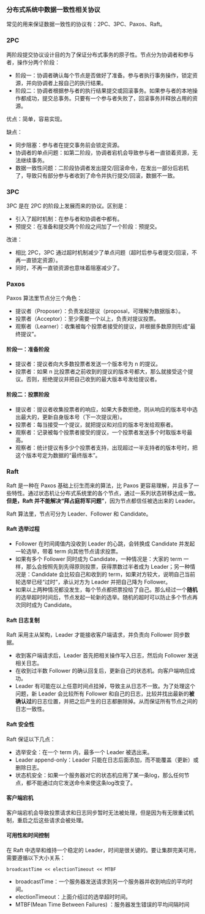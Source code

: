 ### 分布式系统中数据一致性相关协议

常见的用来保证数据一致性的协议有：2PC、3PC、Paxos、Raft。

### 2PC
两阶段提交协议设计目的为了保证分布式事务的原子性。节点分为协调者和参与者，操作分两个阶段：

- 阶段一：协调者确认每个节点是否做好了准备。参与者执行事务操作，锁定资源，并向协调者上报自己的执行结果。
- 阶段二：协调者根据参与者的执行结果提交或回滚事务。如果参与者的本地操作都成功，提交总事务。只要有一个参与者失败了，回滚事务并释放占用的资源。

优点：简单，容易实现。

缺点：

- 同步阻塞：参与者在提交事务前会锁定资源。
- 协调者的单点问题：如第二阶段，协调者宕机会导致参与者一直锁着资源，无法继续事务。
- 数据一致性问题：二阶段协调者发出提交/回滚命令，在发出一部分后宕机了，导致只有部分参与者收到了命令并执行提交/回滚，数据不一致。

### 3PC
3PC 是在 2PC 的阶段上发展而来的协议。区别是：

- 引入了超时机制：在参与者和协调者中都有。
- 预提交：在准备和提交两个阶段之间加了一个阶段：预提交。

改进：

- 相比 2PC，3PC 通过超时机制减少了单点问题（超时后参与者提交/回滚，不再一直锁定资源）。
- 同时，不再一直锁资源也意味着阻塞减少了。

### Paxos
Paxos 算法里节点分三个角色：

- 提议者（Proposer）：负责发起提议（proposal，可理解为数据版本）。
- 投票者（Acceptor）：至少需要一个以上，负责对提议投票。
- 观察者（Learner）：收集被每个投票者接受的提议，并根据多数原则形成“最终提议”。

#### 阶段一：准备阶段

- 提议者：提议者向大多数投票者发送一个版本号为 n 的提议。
- 投票者：如果 n 比投票者之前收到的提议的版本号都大，那么就接受这个提议。否则，拒绝提议并把自己收到的最大版本号发给提议者。

#### 阶段二：投票阶段

- 提议者：提议者收集投票者的响应，如果大多数拒绝，则从响应的版本号中选出最大的，更新自身版本号（下一次提议用）。
- 投票者：每当接受一个提议，就把提议和对应的版本号发给观察者。
- 观察者：记录被每个投票者接受的提议，一个投票者发送多个时取版本号最高。
- 观察者：统计提议有多少个投票者支持，出现超过一半支持者的版本号时，把这个版本号定为数据的“最终版本”。

### Raft
Raft 是一种在 Paxos 基础上衍生而来的算法，比 Paxos 更容易理解，并且多了一些特性。通过状态机让分布式系统里的各个节点，通过一系列状态转移达成一致。**但是，Raft 并不能解决“拜占庭将军问题”**，因为节点都信任被选出来的 Leader。

Raft 算法里，节点可分为 Leader、Follower 和 Candidate。

#### Raft 选举过程

- Follower 在时间阈值内没收到 Leader 的心跳，会转换成 Candidate 并发起一轮选举，带着 term 向其他节点请求投票。
- 如果有多个 Follower 同时成为 Candidate，一种情况是：大家的 term 一样，那么会按照先到先得原则投票，获得票数过半者成为 Leader；另一种情况是：Candidate 会比较自己和收到的 term，如果对方较大，说明自己当前轮选举已经“过时”，承认对方为 Leader 并把自己降为 Follower。
- 如果以上两种情况都没发生，每个节点都把票投给了自己。那么经过一个**随机**的选举超时时间后，节点发起一轮新的选举。随机的超时可以防止多个节点再次同时成为 Candidate。

#### Raft 日志复制
Raft 采用主从架构，Leader 才能接收客户端请求，并负责向 Follower 同步数据。

- 收到客户端请求后，Leader 首先把相关操作写入日志，然后向 Follower 发送相关日志。
- 在收到过半数 Follower 的确认回复后，更新自己的状态机。向客户端响应成功。
- Leader 有可能在以上任意时间点挂掉，导致主从日志不一致。为了处理这个问题，新 Leader 会比较所有 Follower 和自己的日志，比较并找出最新的**被确认过**的日志位置，并把之后产生的日志都删除掉。从而保证所有节点之间的日志一致性。

#### Raft 安全性
Raft 保证以下几点：

- 选举安全：在一个 term 内，最多一个 Leader 被选出来。
- Leader append-only：Leader 只能在日志后面添加，而不能覆盖（更新）或删除日志。
- 状态机安全：如果一个服务器对它的状态机应用了某一条log，那么任何节点，都不能通过向它发送命令来使这条log改变了。

#### 客户端宕机
客户端宕机会导致投票请求和日志同步暂时无法被处理，但是因为有无限重试机制，重启之后这些请求会被处理。

#### 可用性和时间控制
在 Raft 中选举和维持一个稳定的 Leader，时间是很关键的。要让集群完美可用，需要遵循以下大小关系：

`broadcastTime << electionTimeout << MTBF`

- broadcastTime：一个服务器发送请求到另一个服务器并收到响应的平均时间。
- electionTimeout：上面介绍过的选举超时时间。
- MTBF(Mean Time Between Failures) ：服务器发生错误的平均间隔时间